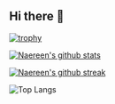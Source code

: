 ## Hi there 👋

[![trophy](https://github-profile-trophy.vercel.app/?username=dimpeshpanwar&row=2)](https://github.com/ryo-ma/github-profile-trophy)


[![Naereen's github stats](https://github-readme-stats.vercel.app/api?username=dimpeshpanwar&theme=white)](https://github.com/anuraghazra/github-readme-stats)

[![Naereen's github streak](https://github-readme-streak-stats.herokuapp.com/?user=dimpeshpanwar&theme=blue-green)](https://github.com/DenverCoder1/github-readme-streak-stats)

![Top Langs](https://github-readme-stats.vercel.app/api/top-langs/?username=dimpeshpanwar&hide_progress=true)
<!--
**dimpeshpanwar/dimpeshpanwar** is a ✨ _special_ ✨ repository because its `README.md` (this file) appears on your GitHub profile.

Here are some ideas to get you started:

- 🔭 I’m currently working on ...
- 🌱 I’m currently learning ...
- 👯 I’m looking to collaborate on ...
- 🤔 I’m looking for help with ...
- 💬 Ask me about ...
- 📫 How to reach me: ...
- 😄 Pronouns: ...
- ⚡ Fun fact: ...
-->
